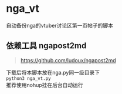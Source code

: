 # nga_vt
自动备份nga的vtuber讨论区第一页帖子的脚本
## 依赖工具 ngapost2md

> https://github.com/ludoux/ngapost2md  

下载后将本脚本放在nga.py同一级目录下  
`python3 nga_vt.py`  
推荐使用nohup挂在后台自动运行
